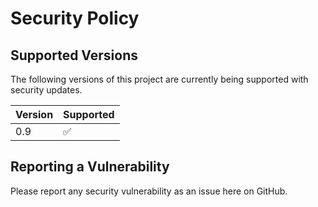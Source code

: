 # Security Policy

## Supported Versions

The following versions of this project are
currently being supported with security updates.

| Version | Supported          |
| ------- | ------------------ |
| 0.9     | :white_check_mark: |

## Reporting a Vulnerability

Please report any security vulnerability as an issue here on GitHub.
